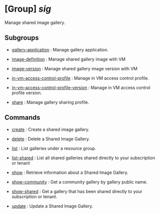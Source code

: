 # [Group] _sig_

Manage shared image gallery.

## Subgroups

- [gallery-application](/Commands/sig/gallery-application/readme.md)
: Manage gallery application.

- [image-definition](/Commands/sig/image-definition/readme.md)
: Manage shared gallery image with VM

- [image-version](/Commands/sig/image-version/readme.md)
: Manage shared gallery image version with VM

- [in-vm-access-control-profile](/Commands/sig/in-vm-access-control-profile/readme.md)
: Manage in VM access control profile.

- [in-vm-access-control-profile-version](/Commands/sig/in-vm-access-control-profile-version/readme.md)
: Manage in VM access control profile version.

- [share](/Commands/sig/share/readme.md)
: Manage gallery sharing profile.

## Commands

- [create](/Commands/sig/_create.md)
: Create a shared image gallery.

- [delete](/Commands/sig/_delete.md)
: Delete a Shared Image Gallery.

- [list](/Commands/sig/_list.md)
: List galleries under a resource group.

- [list-shared](/Commands/sig/_list-shared.md)
: List all shared galleries shared directly to your subscription or tenant

- [show](/Commands/sig/_show.md)
: Retrieve information about a Shared Image Gallery.

- [show-community](/Commands/sig/_show-community.md)
: Get a community gallery by gallery public name.

- [show-shared](/Commands/sig/_show-shared.md)
: Get a gallery that has been shared directly to your subscription or tenant.

- [update](/Commands/sig/_update.md)
: Update a Shared Image Gallery.
